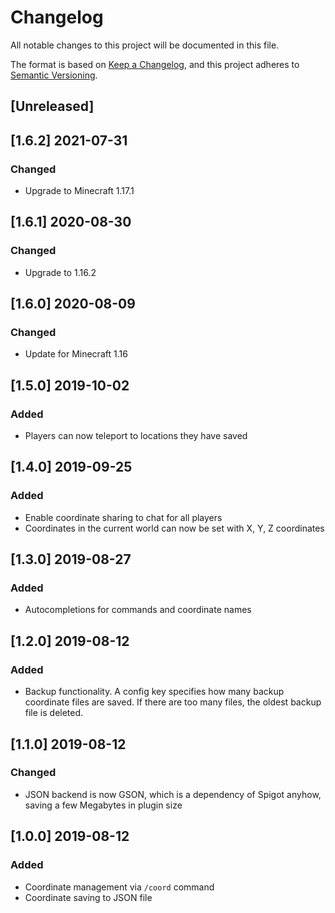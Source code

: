 # Changelog
All notable changes to this project will be documented in this file.

The format is based on [Keep a Changelog](https://keepachangelog.com/en/1.0.0/),
and this project adheres to [Semantic Versioning](https://semver.org/spec/v2.0.0.html).

## [Unreleased]


## [1.6.2] 2021-07-31

### Changed
- Upgrade to Minecraft 1.17.1

## [1.6.1] 2020-08-30

### Changed
- Upgrade to 1.16.2


## [1.6.0] 2020-08-09

### Changed
- Update for Minecraft 1.16

## [1.5.0] 2019-10-02

### Added
- Players can now teleport to locations they have saved

## [1.4.0] 2019-09-25

### Added
- Enable coordinate sharing to chat for all players
- Coordinates in the current world can now be set with X, Y, Z coordinates

## [1.3.0] 2019-08-27

### Added
- Autocompletions for commands and coordinate names

## [1.2.0] 2019-08-12

### Added

- Backup functionality. A config key specifies how many backup coordinate files are
saved. If there are too many files, the oldest backup file is deleted.

## [1.1.0] 2019-08-12

### Changed

- JSON backend is now GSON, which is a dependency of Spigot anyhow,
 saving a few Megabytes in plugin size

## [1.0.0] 2019-08-12

### Added

- Coordinate management via ```/coord``` command
- Coordinate saving to JSON file
